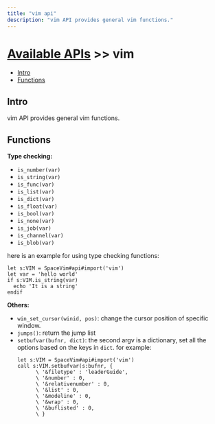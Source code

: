 ```yaml
---
title: "vim api"
description: "vim API provides general vim functions."
---
```


# [Available APIs](../) >> vim

<!-- vim-markdown-toc GFM -->

- [Intro](#intro)
- [Functions](#functions)

<!-- vim-markdown-toc -->

## Intro

vim API provides general vim functions.

## Functions

**Type checking:**

- `is_number(var)`
- `is_string(var)`
- `is_func(var)`
- `is_list(var)`
- `is_dict(var)`
- `is_float(var)`
- `is_bool(var)`
- `is_none(var)`
- `is_job(var)`
- `is_channel(var)`
- `is_blob(var)`

here is an example for using type checking functions:

```vim
let s:VIM = SpaceVim#api#import('vim')
let var = 'hello world'
if s:VIM.is_string(var)
  echo 'It is a string'
endif
```

**Others:**

- `win_set_cursor(winid, pos)`: change the cursor position of specific window.
- `jumps()`: return the jump list
- `setbufvar(bufnr, dict)`: the second argv is a dictionary, set all the options based on the keys in `dict`.
for example:
  ```vim
  let s:VIM = SpaceVim#api#import('vim')
  call s:VIM.setbufvar(s:bufnr, {
        \ '&filetype' : 'leaderGuide',
        \ '&number' : 0,
        \ '&relativenumber' : 0,
        \ '&list' : 0,
        \ '&modeline' : 0,
        \ '&wrap' : 0,
        \ '&buflisted' : 0,
        \ }
  ```
